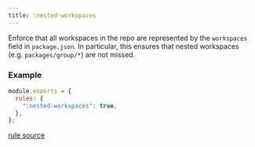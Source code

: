 ```yaml
---
title: :nested-workspaces
---
```


Enforce that all workspaces in the repo are represented by the `workspaces` field in `package.json`.
In particular, this ensures that nested workspaces (e.g. `packages/group/*`) are not missed.

### Example

```javascript
module.exports = {
  rules: {
    ":nested-workspaces": true,
  },
};
```

[rule source](https://github.com/monorepolint/monorepolint/blob/master/packages/rules/src/nestedWorkspaces.ts)
